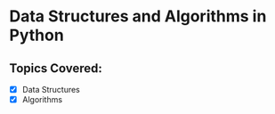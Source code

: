 # Data Structures and Algorithms in Python

## Topics Covered:
- [x] Data Structures
- [x] Algorithms

